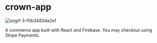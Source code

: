 # crown-app
![ezgif-3-f0b3483da2e1](https://user-images.githubusercontent.com/59522575/116798509-1d7a6200-aabe-11eb-87b3-16faffc9b376.gif)

A commerce app built with React and Firebase. You may checkout using Stripe Payments.
